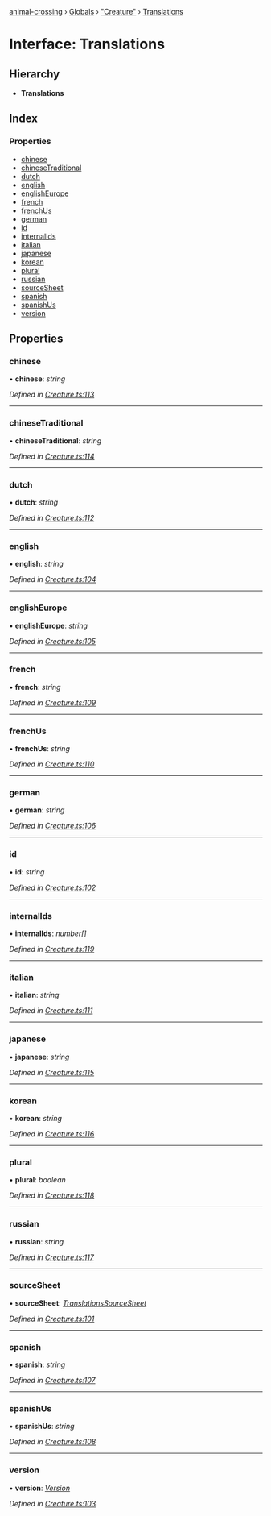 [animal-crossing](../README.md) › [Globals](../globals.md) › ["Creature"](../modules/_creature_.md) › [Translations](_creature_.translations.md)

# Interface: Translations

## Hierarchy

* **Translations**

## Index

### Properties

* [chinese](_creature_.translations.md#chinese)
* [chineseTraditional](_creature_.translations.md#chinesetraditional)
* [dutch](_creature_.translations.md#dutch)
* [english](_creature_.translations.md#english)
* [englishEurope](_creature_.translations.md#englisheurope)
* [french](_creature_.translations.md#french)
* [frenchUs](_creature_.translations.md#frenchus)
* [german](_creature_.translations.md#german)
* [id](_creature_.translations.md#id)
* [internalIds](_creature_.translations.md#internalids)
* [italian](_creature_.translations.md#italian)
* [japanese](_creature_.translations.md#japanese)
* [korean](_creature_.translations.md#korean)
* [plural](_creature_.translations.md#plural)
* [russian](_creature_.translations.md#russian)
* [sourceSheet](_creature_.translations.md#sourcesheet)
* [spanish](_creature_.translations.md#spanish)
* [spanishUs](_creature_.translations.md#spanishus)
* [version](_creature_.translations.md#version)

## Properties

###  chinese

• **chinese**: *string*

*Defined in [Creature.ts:113](https://github.com/Norviah/animal-crossing/blob/68cfe98/module/types/Creature.ts#L113)*

___

###  chineseTraditional

• **chineseTraditional**: *string*

*Defined in [Creature.ts:114](https://github.com/Norviah/animal-crossing/blob/68cfe98/module/types/Creature.ts#L114)*

___

###  dutch

• **dutch**: *string*

*Defined in [Creature.ts:112](https://github.com/Norviah/animal-crossing/blob/68cfe98/module/types/Creature.ts#L112)*

___

###  english

• **english**: *string*

*Defined in [Creature.ts:104](https://github.com/Norviah/animal-crossing/blob/68cfe98/module/types/Creature.ts#L104)*

___

###  englishEurope

• **englishEurope**: *string*

*Defined in [Creature.ts:105](https://github.com/Norviah/animal-crossing/blob/68cfe98/module/types/Creature.ts#L105)*

___

###  french

• **french**: *string*

*Defined in [Creature.ts:109](https://github.com/Norviah/animal-crossing/blob/68cfe98/module/types/Creature.ts#L109)*

___

###  frenchUs

• **frenchUs**: *string*

*Defined in [Creature.ts:110](https://github.com/Norviah/animal-crossing/blob/68cfe98/module/types/Creature.ts#L110)*

___

###  german

• **german**: *string*

*Defined in [Creature.ts:106](https://github.com/Norviah/animal-crossing/blob/68cfe98/module/types/Creature.ts#L106)*

___

###  id

• **id**: *string*

*Defined in [Creature.ts:102](https://github.com/Norviah/animal-crossing/blob/68cfe98/module/types/Creature.ts#L102)*

___

###  internalIds

• **internalIds**: *number[]*

*Defined in [Creature.ts:119](https://github.com/Norviah/animal-crossing/blob/68cfe98/module/types/Creature.ts#L119)*

___

###  italian

• **italian**: *string*

*Defined in [Creature.ts:111](https://github.com/Norviah/animal-crossing/blob/68cfe98/module/types/Creature.ts#L111)*

___

###  japanese

• **japanese**: *string*

*Defined in [Creature.ts:115](https://github.com/Norviah/animal-crossing/blob/68cfe98/module/types/Creature.ts#L115)*

___

###  korean

• **korean**: *string*

*Defined in [Creature.ts:116](https://github.com/Norviah/animal-crossing/blob/68cfe98/module/types/Creature.ts#L116)*

___

###  plural

• **plural**: *boolean*

*Defined in [Creature.ts:118](https://github.com/Norviah/animal-crossing/blob/68cfe98/module/types/Creature.ts#L118)*

___

###  russian

• **russian**: *string*

*Defined in [Creature.ts:117](https://github.com/Norviah/animal-crossing/blob/68cfe98/module/types/Creature.ts#L117)*

___

###  sourceSheet

• **sourceSheet**: *[TranslationsSourceSheet](../enums/_creature_.translationssourcesheet.md)*

*Defined in [Creature.ts:101](https://github.com/Norviah/animal-crossing/blob/68cfe98/module/types/Creature.ts#L101)*

___

###  spanish

• **spanish**: *string*

*Defined in [Creature.ts:107](https://github.com/Norviah/animal-crossing/blob/68cfe98/module/types/Creature.ts#L107)*

___

###  spanishUs

• **spanishUs**: *string*

*Defined in [Creature.ts:108](https://github.com/Norviah/animal-crossing/blob/68cfe98/module/types/Creature.ts#L108)*

___

###  version

• **version**: *[Version](../enums/_creature_.version.md)*

*Defined in [Creature.ts:103](https://github.com/Norviah/animal-crossing/blob/68cfe98/module/types/Creature.ts#L103)*
